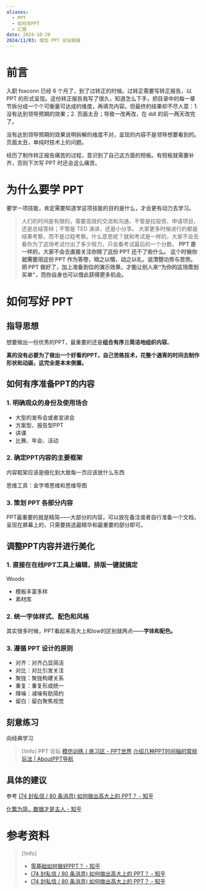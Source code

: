 ```yaml
---
aliases:
  - PPT
  - 如何写PPT
  - 汇报
date: 2024-10-20
2024/11/03: 增加 PPT 论坛链接
---
```


# 前言

入职 foxconn 已经 6 个月了，到了过转正的时候。过转正需要写转正报告，以 PPT 的形式呈现。这份转正报告我写了很久，知道怎么下手，把目录中的每一章节拆分成一个个可衡量可达成的维度，再填充内容。但最终的结果却不尽人意：1. 没有达到领导预期的效果；2. 页面太丑；导致一改再改，在 ddl 的前一两天改完了。

没有达到领导预期的效果说明拆解的维度不对，呈现的内容不是领导想要看到的。页面太丑，单纯时技术上的问题。

经历了制作转正报告痛苦的过程，意识到了自己这方面的短板。有短板就需要补齐，否则下次写 PPT 时还会这么痛苦。

# 为什么要学 PPT

要学一项技能，肯定需要知道学这项技能的目的是什么，才会更有动力去学习。

> 人们的时间是有限的，需要高效的交流和沟通，不管是拉投资、申请项目，还是总结答辩；不管是 TED 演讲，还是小分享。
> 大家更多时候进行的都是结果考察，而不是过程考察。什么意思呢？就和考试是一样的，大家不会去看你为了这场考试付出了多少努力，只会看考试最后的一个分数。
> **PPT 是一样的，大家不会去直接关注你除了这份 PPT 还干了些什么。**
>  **这个时候你就需要用这份 PPT 作为答卷，晓之以情，动之以礼，说清楚功劳与苦劳。把 PPT 做好了，加上准备到位的演示效果，才能让别人来“为你的这场策划买单”，而你自身也可以借此获得更多机会。**

# 如何写好 PPT

## 指导思想

想要做出一份优秀的PPT，最重要的还是**组合有序**且**简洁地组织内容**。

**真的没有必要为了做出一个好看的PPT，自己苦练技术，花整个通宵的时间去制作形状和动画，这完全是本末倒置。**

## 如何有序准备PPT的内容

### 1. 明确观众的身份及使用场合

- 大型的发布会或者宣讲会
- 方案型、报告型PPT
- 讲课
- 比赛、年会、活动

### 2. 确定PPT内容的主要框架

内容框架应该是细化到大致每一页应该放什么东西

思维工具：金字塔思维和思维导图

### 3. 策划 PPT 各部分内容

PPT最重要的就是精简——大部分的内容，可以放在备注或者自行准备一个文档，呈现在屏幕上的，只需要挑选最精华和最重要的部分即可。


## 调整PPT内容并进行美化

### 1. 直接在在线PPT工具上编辑，排版一键就搞定

Woodo 

- 模板丰富多样
- 素材库

### 2. 统一字体样式、配色和风格

其实很多时候，PPT看起来高大上和low的区别就两点——**字体和配色。**

### 3. 遵循 PPT 设计的原则

- 对齐：对齐凸显简洁
- 对比：对比引发关注
- 聚拢：聚拢构建关系
- 重复：重复形成统一
- 降噪：减噪有助简约
- 留白：留白聚焦视觉

## 刻意练习

向经典学习

> [!info] PPT 论坛
> [模仿训练丨练习区 - PPT世界](https://www.pptx.cn/circle/mofang)
> [介绍几种PPT时间轴的常规玩法 | AboutPPT导航](https://www.aboutppt.com/98462.html)

## 具体的建议

参考 [(74 封私信 / 80 条消息) 如何做出高大上的 PPT？ - 知乎](https://www.zhihu.com/question/29386330/answer/114248439)

[化繁为简，数据才是主人 - 知乎](https://zhuanlan.zhihu.com/p/31628676)

# 参考资料

> [!info]
> - [零基础如何做好PPT？ - 知乎](https://zhuanlan.zhihu.com/p/92422949)
> - [(74 封私信 / 80 条消息) 如何做出高大上的 PPT？ - 知乎](https://www.zhihu.com/question/29386330/answer/68082726)
> - [(74 封私信 / 80 条消息) 如何做出高大上的 PPT？ - 知乎](https://www.zhihu.com/question/29386330/answer/68082726)
